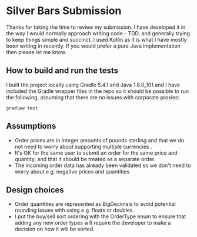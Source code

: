 # Silver Bars Submission

Thanks for taking the time to review my submission. I have developed it in the way I would normally approach writing 
code - TDD, and generally trying to keep things simple and succinct. I used Kotlin as it is what I have mostly been
writing in recently. If you would prefer a pure Java implementation then please let me know.

## How to build and run the tests

I built the project locally using Gradle 5.4.1 and Java 1.8.0_101 and I have included the Gradle wrapper files in the repo
so it should be possible to run the following, assuming that there are no issues with corporate proxies:

    gradlew test
    
## Assumptions

 * Order prices are in integer amounts of pounds sterling and that we do not need to worry about supporting multiple currencies .
 * It's OK for the same user to submit an order for the same price and quantity, and that it should be treated as a separate order.
 * The incoming order data has already been validated so we don't need to worry about e.g. negative prices and quantities

## Design choices

 * Order quantities are represented as BigDecimals to avoid potential rounding issues with using e.g. floats or doubles.
 * I put the buy/sell sort ordering with the OrderType enum to ensure that adding any new order types will require the 
    developer to make a decision on how it will be sorted.